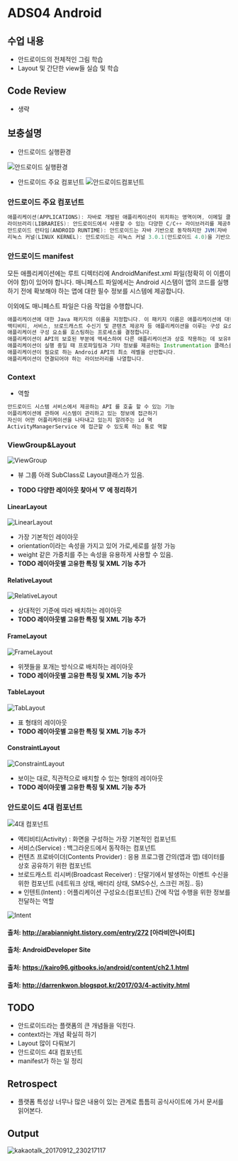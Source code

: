 # ADS04 Android

## 수업 내용

- 안드로이드의 전체적인 그림 학습
- Layout 및 간단한 view들 실습 및 학습 

## Code Review

- 생략

## 보충설명

- 안드로이드 실행환경

![안드로이드 실행환경](https://kairo96.gitbooks.io/android/content/pic1/pic2.png)

- 안드로이드 주요 컴포넌트
![안드로이드컴포넌트](https://kairo96.gitbooks.io/android/content/pic1/pic3.png)

### 안드로이드 주요 컴포넌트

```Java
애플리케이션(APPLICATIONS): 자바로 개발된 애플리케이션이 위치하는 영역이며, 이메일 클라이언트, SMS 프로그램, 달력, 지도, 브라우저, 주소록 등의 애플리케이션이 탑재되어 있다. 또한 우리가 자바로 개발한 애플리케이션이 탑재되는 영역이 바로 여기이다. 애플리케이션 프레임워크(APPLICATION FRAMEWORK): 애플리케이션 프레임워크는 애플리케이션을 개발하기 위해 필요한 각종 API를 제공하는 영역이다. 이 영역에 있는 각종 API를 사용하면 화면에 버튼이나 텍스트 등을 표현하거나 주소록 같은 다른 애플리케이션의 데이터를 사용할 수도 있다. 또한 이미지, 문자열 등의 여러 데이터를 접근하거나 애플리케이션의 생명주기(lifecycle)를 관리하는 API도 이 영역에서 제공한다.
라이브러리(LIBRARIES): 안드로이드에서 사용할 수 있는 다양한 C/C++ 라이브러리를 제공하는 영역이다. 이 영역의 라이브러리는 모두 애플리케이션 프레임워크를 통해 개발자가 사용할 수 있게 하고 있다. BSD(버클리 소프트웨어 배포판)를 기반으로 한 표준 C 시스템 라이브러리가 임베디드 리눅스 기반의 디바이스에 맞게 수정되어 있으며, PacketVideo의 OpenCore를 기반으로 한 미디어 라이브러리는 MPEG4, H.264, MP3, AAC, AMR, JPG, PNG 등의 파일들을 지원한다. 서피스 매니저(surface manager)는 2D, 3D 그래픽를 지원하며, WebKit은 브라우저 기능을 지원한다. 그리고 임베디드용으로 개발된 데이터베이스 엔진인 SQLite(에스큐엘라이트)를 제공하고 있다.
안드로이드 런타임(ANDROID RUNTIME): 안드로이드는 자바 기반으로 동작하지만 JVM(자바 가상 머신, Java Virtual Machine)을 그대로 사용하지 않고 DVM(달빅 가상 머신, Dalvik Virtual Machine)을 사용하고 있다. 그래서 작성된 소스 코드(.java)는 자바 컴파일러에 의해 클래스 파일(.class)로 컴파일되며, 클래스 파일은 DX 컴파일러에 달빅 바이트 코드로 변환되며 달빅 실행파일(.dex, Dalvik Executable)과 최적화된 달빅 실행파일(.odex, Optimized Dalvik Executable)로 저장된다. 이 파일들은 안드로이드 기기에서 실행되기 그리고 달빅은 메모리가 작은 소형 기기에서도 효율적으로 동작할 수 있도록 최적화되어 있다. 참고로 안드로이드 4.4(킷캣) 이전에는 Dalvik 기반이었지만 4.4에서는 ART가 새롭게 도입되었으며 안드로이드 5.0(롤리팝)부터는 ART 기반으로 변경되었다.
리눅스 커널(LINUX KERNEL): 안드로이드는 리눅스 커널 3.0.1(안드로이드 4.0)을 기반으로 하며, 이를 통해 보안, 메모리 관리, 프로세스 관리, 네트워크 스택과 각종 드라이버를 제공한다.
```

### 안드로이드 manifest

모든 애플리케이션에는 루트 디렉터리에 AndroidManifest.xml 파일(정확히 이 이름이어야 함)이 있어야 합니다. 매니페스트 파일에서는 Android 시스템이 앱의 코드를 실행하기 전에 확보해야 하는 앱에 대한 필수 정보를 시스템에 제공합니다.

이외에도 매니페스트 파일은 다음 작업을 수행합니다.

```Java
애플리케이션에 대한 Java 패키지의 이름을 지정합니다. 이 패키지 이름은 애플리케이션에 대한 고유한 식별자 역할을 합니다.
액티비티, 서비스, 브로드캐스트 수신기 및 콘텐츠 제공자 등 애플리케이션을 이루는 구성 요소를 설명합니다. 또한, 각 구성 요소를 구현하는 클래스의 이름을 지정하고 클래스가 처리할 수 있는 해당 기능(예: Intent 메시지)을 게시합니다. 이러한 선언은 Android 시스템에 구성 요소와 구성 요소가 실행될 수 있는 조건을 알립니다.
애플리케이션 구성 요소를 호스팅하는 프로세스를 결정합니다.
애플리케이션이 API의 보호된 부분에 액세스하여 다른 애플리케이션과 상호 작용하는 데 보유해야 하는 권한을 선언합니다. 또한, 다른 애플리케이션이 이 애플리케이션의 구성 요소와 상호작용하기 위해 보유해야 하는 권한도 선언합니다.
애플리케이션이 실행 중일 때 프로파일링과 기타 정보를 제공하는 Instrumentation 클래스를 나열합니다. 이러한 선언은 애플리케이션이 개발 중인 동안에만 매니페스트에 존재하고, 애플리케이션이 게시되기 전에 삭제됩니다.
애플리케이션이 필요로 하는 Android API의 최소 레벨을 선언합니다.
애플리케이션이 연결되어야 하는 라이브러리를 나열합니다.
```

### Context
- 역할
```Java
안드로이드 시스템 서비스에서 제공하는 API 를 호출 할 수 있는 기능
어플리케이션에 관하여 시스템이 관리하고 있는 정보에 접근하기
자신이 어떤 어플리케이션을 나타내고 있는지 알려주는 id 역
ActivityManagerService 에 접근할 수 있도록 하는 통로 역할 
```

### ViewGroup&Layout

![ViewGroup](http://cfile1.uf.tistory.com/image/27212739579842F60C807B)

- 뷰 그룹 아래 SubClass로 Layout클래스가 있음.

- __TODO 다양한 레이아웃 찾아서 ▽ 에 정리하기__

#### LinearLayout

![LinearLayout](http://cfile8.uf.tistory.com/image/231D1039579842EA1167A1)

- 가장 기본적인 레이아웃
- orientation이라는 속성을 가지고 있어 가로,세로를 설정 가능
- weight 같은 가중치를 주는 속성을 유용하게 사용할 수 있음.
- __TODO 레이아웃별 고유한 특징 및 XML 기능 추가__

#### RelativeLayout

![RelativeLayout](http://cfile22.uf.tistory.com/image/26172D39579842F517DF63)

- 상대적인 기준에 따라 배치하는 레이아웃
- __TODO 레이아웃별 고유한 특징 및 XML 기능 추가__

#### FrameLayout

![FrameLayout](http://cfile5.uf.tistory.com/image/24147B39579842E9191D80)

- 위젯들을 포개는 방식으로 배치하는 레이아웃
- __TODO 레이아웃별 고유한 특징 및 XML 기능 추가__

#### TableLayout

![TabLayout](http://cfile1.uf.tistory.com/image/240C6E39579842F522DEBD)

- 표 형태의 레이아웃
- __TODO 레이아웃별 고유한 특징 및 XML 기능 추가__

#### ConstraintLayout

![ConstraintLayout](http://leaks.wanari.com/wp-content/uploads/2016/05/editor-1.png)

- 보이는 대로, 직관적으로 배치할 수 있는 형태의 레이아웃
- __TODO 레이아웃별 고유한 특징 및 XML 기능 추가__

### 안드로이드 4대 컴포넌트

![4대 컴포넌트](https://4.bp.blogspot.com/-_1qHjQ5Ltu0/WM0Kw0kVnpI/AAAAAAAABW4/d1uCwYFPHOUThan80Gd5_6cj9yjamaziACEw/s640/components.png)

- 액티비티(Activity) : 화면을 구성하는 가장 기본적인 컴포넌트
- 서비스(Service) : 백그라운드에서 동작하는 컴포넌트
- 컨텐츠 프로바이더(Contents Provider) : 응용 프로그램 간의(앱과 앱) 데이터를 상호 공유하기 위한 컴포넌트
- 브로드캐스트 리시버(Broadcast Receiver) : 단말기에서 발생하는 이벤트 수신을 위한 컴포넌트 (네트워크 상태, 배터리 상태, SMS수신, 스크린 꺼짐.. 등)
- ※ 인텐트(Intent) : 어플리케이션 구성요소(컴포넌트) 간에 작업 수행을 위한 정보를 전달하는 역할

![Intent](http://cfile6.uf.tistory.com/image/035BD84A50D30922012F66)


#### 출처: http://arabiannight.tistory.com/entry/272 [아라비안나이트]
#### 출처: AndroidDeveloper Site
#### 출처: https://kairo96.gitbooks.io/android/content/ch2.1.html
#### 출처: http://darrenkwon.blogspot.kr/2017/03/4-activity.html

## TODO

- 안드로이드라는 플랫폼의 큰 개념들을 익힌다.
- context라는 개념 확실히 하기
- Layout 많이 다뤄보기
- 안드로이드 4대 컴포넌트 
- manifest가 하는 일 정리

## Retrospect

- 플랫폼 특성상 너무나 많은 내용이 있는 관계로 틈틈히 공식사이트에 가서 문서를 읽어본다.

## Output
![kakaotalk_20170912_230217117](https://user-images.githubusercontent.com/31605792/30330290-a7c92768-980f-11e7-8494-3c870c661c73.jpg)


